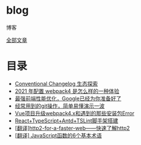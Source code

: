 # blog
博客

[全部文章](https://github.com/zqinmiao/blog/issues)

# 目录
* [Conventional Changelog 生态探索](https://github.com/zqinmiao/blog/issues/12)
* [2021 年配置 webpack4 是怎么样的一种体验](https://github.com/zqinmiao/blog/issues/11)
* [最强前端性能优化，Google已经为你准备好了](https://github.com/zqinmiao/blog/issues/10)
* [经常用到的git操作，简单易懂演示一波](https://github.com/zqinmiao/blog/issues/2)
* [Vue项目升级webpack4.x和遇到的那些安装包Error](https://github.com/zqinmiao/blog/issues/4)
* [React+TypeScript+Antd+TSLint脚手架搭建](https://github.com/zqinmiao/blog/issues/7)
* [[翻译]http2-for-a-faster-web——快速了解http2](https://github.com/zqinmiao/blog/issues/8)
* [[翻译] JavaScript函数的6个基本术语](https://github.com/zqinmiao/blog/issues/9)

